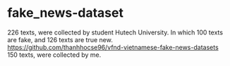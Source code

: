 # fake_news-dataset
226 texts, were collected by student Hutech University. In which 100 texts are fake, and 126 texts are true new.
https://github.com/thanhhocse96/vfnd-vietnamese-fake-news-datasets
150 texts, were collected by me. 
